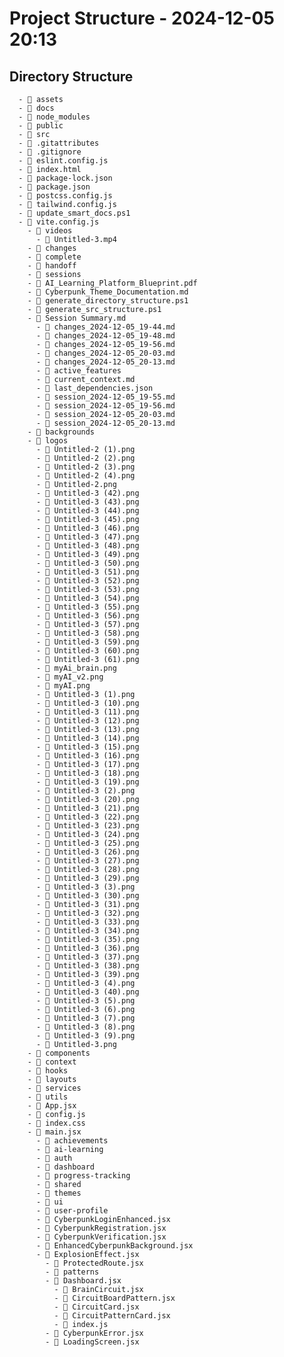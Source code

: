 # Project Structure - 2024-12-05 20:13

## Directory Structure

      - 📁 assets
      - 📁 docs
      - 📁 node_modules
      - 📁 public
      - 📁 src
      - 📄 .gitattributes
      - 📄 .gitignore
      - 📄 eslint.config.js
      - 📄 index.html
      - 📄 package-lock.json
      - 📄 package.json
      - 📄 postcss.config.js
      - 📄 tailwind.config.js
      - 📄 update_smart_docs.ps1
      - 📄 vite.config.js
        - 📁 videos
          - 📄 Untitled-3.mp4
        - 📁 changes
        - 📁 complete
        - 📁 handoff
        - 📁 sessions
        - 📄 AI_Learning_Platform_Blueprint.pdf
        - 📄 Cyberpunk_Theme_Documentation.md
        - 📄 generate_directory_structure.ps1
        - 📄 generate_src_structure.ps1
        - 📄 Session Summary.md
          - 📄 changes_2024-12-05_19-44.md
          - 📄 changes_2024-12-05_19-48.md
          - 📄 changes_2024-12-05_19-56.md
          - 📄 changes_2024-12-05_20-03.md
          - 📄 changes_2024-12-05_20-13.md
          - 📁 active_features
          - 📄 current_context.md
          - 📄 last_dependencies.json
          - 📄 session_2024-12-05_19-55.md
          - 📄 session_2024-12-05_19-56.md
          - 📄 session_2024-12-05_20-03.md
          - 📄 session_2024-12-05_20-13.md
        - 📁 backgrounds
        - 📁 logos
          - 📄 Untitled-2 (1).png
          - 📄 Untitled-2 (2).png
          - 📄 Untitled-2 (3).png
          - 📄 Untitled-2 (4).png
          - 📄 Untitled-2.png
          - 📄 Untitled-3 (42).png
          - 📄 Untitled-3 (43).png
          - 📄 Untitled-3 (44).png
          - 📄 Untitled-3 (45).png
          - 📄 Untitled-3 (46).png
          - 📄 Untitled-3 (47).png
          - 📄 Untitled-3 (48).png
          - 📄 Untitled-3 (49).png
          - 📄 Untitled-3 (50).png
          - 📄 Untitled-3 (51).png
          - 📄 Untitled-3 (52).png
          - 📄 Untitled-3 (53).png
          - 📄 Untitled-3 (54).png
          - 📄 Untitled-3 (55).png
          - 📄 Untitled-3 (56).png
          - 📄 Untitled-3 (57).png
          - 📄 Untitled-3 (58).png
          - 📄 Untitled-3 (59).png
          - 📄 Untitled-3 (60).png
          - 📄 Untitled-3 (61).png
          - 📄 myAi_brain.png
          - 📄 myAI_v2.png
          - 📄 myAI.png
          - 📄 Untitled-3 (1).png
          - 📄 Untitled-3 (10).png
          - 📄 Untitled-3 (11).png
          - 📄 Untitled-3 (12).png
          - 📄 Untitled-3 (13).png
          - 📄 Untitled-3 (14).png
          - 📄 Untitled-3 (15).png
          - 📄 Untitled-3 (16).png
          - 📄 Untitled-3 (17).png
          - 📄 Untitled-3 (18).png
          - 📄 Untitled-3 (19).png
          - 📄 Untitled-3 (2).png
          - 📄 Untitled-3 (20).png
          - 📄 Untitled-3 (21).png
          - 📄 Untitled-3 (22).png
          - 📄 Untitled-3 (23).png
          - 📄 Untitled-3 (24).png
          - 📄 Untitled-3 (25).png
          - 📄 Untitled-3 (26).png
          - 📄 Untitled-3 (27).png
          - 📄 Untitled-3 (28).png
          - 📄 Untitled-3 (29).png
          - 📄 Untitled-3 (3).png
          - 📄 Untitled-3 (30).png
          - 📄 Untitled-3 (31).png
          - 📄 Untitled-3 (32).png
          - 📄 Untitled-3 (33).png
          - 📄 Untitled-3 (34).png
          - 📄 Untitled-3 (35).png
          - 📄 Untitled-3 (36).png
          - 📄 Untitled-3 (37).png
          - 📄 Untitled-3 (38).png
          - 📄 Untitled-3 (39).png
          - 📄 Untitled-3 (4).png
          - 📄 Untitled-3 (40).png
          - 📄 Untitled-3 (5).png
          - 📄 Untitled-3 (6).png
          - 📄 Untitled-3 (7).png
          - 📄 Untitled-3 (8).png
          - 📄 Untitled-3 (9).png
          - 📄 Untitled-3.png
        - 📁 components
        - 📁 context
        - 📁 hooks
        - 📁 layouts
        - 📁 services
        - 📁 utils
        - 📄 App.jsx
        - 📄 config.js
        - 📄 index.css
        - 📄 main.jsx
          - 📁 achievements
          - 📁 ai-learning
          - 📁 auth
          - 📁 dashboard
          - 📁 progress-tracking
          - 📁 shared
          - 📁 themes
          - 📁 ui
          - 📁 user-profile
          - 📄 CyberpunkLoginEnhanced.jsx
          - 📄 CyberpunkRegistration.jsx
          - 📄 CyberpunkVerification.jsx
          - 📄 EnhancedCyberpunkBackground.jsx
          - 📄 ExplosionEffect.jsx
            - 📄 ProtectedRoute.jsx
            - 📁 patterns
            - 📄 Dashboard.jsx
              - 📄 BrainCircuit.jsx
              - 📄 CircuitBoardPattern.jsx
              - 📄 CircuitCard.jsx
              - 📄 CircuitPatternCard.jsx
              - 📄 index.js
            - 📄 CyberpunkError.jsx
            - 📄 LoadingScreen.jsx
